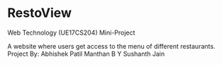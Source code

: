 # RestoView
Web Technology (UE17CS204) Mini-Project

A website where users get access to the menu of different restaurants.
Project By:
  Abhishek Patil
  Manthan B Y
  Sushanth Jain

